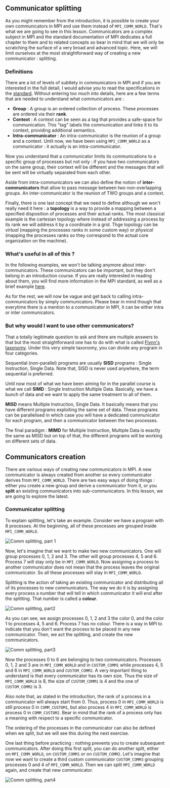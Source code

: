## Communicator splitting

As you might remember from the introduction, it is possible to create your own communicators in MPI and use them instead of `MPI_COMM_WORLD`. That's what we are going to see in this lesson. Communicators are a complex subject in MPI and the standard documentation of MPI dedicates a full chapter to them and to related concepts so bear in mind that we will only be scratching the surface of a very broad and advanced topic. Here, we will limit ourselves at the most straightforward way of creating a new communicator : splitting.

### Definitions

There are a lot of levels of subtlety in communicators in MPI and if you are interested in the full detail, I would advise you to read the specifications in the [standard](http://mpi-forum.org/docs/mpi-3.1/mpi31-report.pdf). Without entering too much into details, here are a few terms that are needed to understand what communicators are :

* **Group** : A group is an ordered collection of process. These processes are ordered via their **rank**.
* **Context** : A context can be seen as a tag that provides a safe-space for communication. This "tag" labels the communication and links it to its context, providing additional semantics.
* **Intra-communicator** : An intra-communicator is the reunion of a group and a context. Until now, we have been using `MPI_COMM_WORLD` as a communicator : it actually is an intra-communicator.

Now you understand that a communicator limits its communications to a specific group of processes but not only : if you have two communicators on the same group, their context will be different and the messages that will be sent will be virtually separated from each other.

Aside from intra-communicators we can also define the notion of **inter-communicators** that allow to pass message between two non-overlapping groups. An inter-communicator is the reunion of TWO groups and a context.

Finally, there is one last concept that we need to define although we won't really need it here : a **topology** is a way to provide a mapping between a specified disposition of processes and their actual ranks. The most classical example is the cartesian topology where instead of addressing a process by its rank we will address it by a coordinate in a grid. Thge topology can be *virtual* (mapping the processes ranks in some custom way) or *physical* (mapping the processes ranks so they correspond to the actual core organization on the machine).

### What's useful in all of this ?

In the following examples, we won't be talking anymore about inter-communicators. These communicators can be important, but they don't belong in an introduction course. If you are really interested in reading about them, you will find more information in the MPI standard, as well as a brief example [here](http://mpi-forum.org/docs/mpi-1.1/mpi-11-html/node114.html).

As for the rest, we will now be vague and get back to calling intra-communicators by simply communicators. Please bear in mind though that everytime there is a mention to a communicator in MPI, it can be either intra or inter communicators.

### But why would I want to use other communicators?

That a totally legitimate question to ask and there are multiple answers to that but the most straightforward one has to do with what is called [Flynn's taxonomy](https://en.wikipedia.org/wiki/Flynn%27s_taxonomy). Under this very simple taxonomy, you can divide any program in four categories.

Sequential (non-parallel) programs are usually **SISD** programs : Single Instruction, Single Data. Note that, SISD is never used anywhere, the term sequential is preferred.

Until now most of what we have been aiming for in the parallel course is what we call **SIMD** : Single Instruction Multiple Data. Basically, we have a bunch of data and we want to apply the same treatment to all of them.

**MISD** means Multiple Instruction, Single Data. It basically means that you have different programs exploiting the same set of data. These programs can be parallelised in which case you will have a dedicated communicator for each program, and then a communicator between the two processes.

The final paradigm : **MIMD** for Multiple Instruction, Multiple Data is exactly the same as MISD but on top of that, the different programs will be working on different sets of data.


## Communicators creation

There are various ways of creating new communicators in MPI. A new communicator is always created from another so every communicator derives from `MPI_COMM_WORLD`. There are two easy ways of doing things : either you create a new group and derive a communicator from it, or you **split** an existing communicators into sub-communicators. In this lesson, we are going to explore the latest.

### Communicator splitting

To explain splitting, let's take an example. Consider we have a program with 8 processes. At the beginning, all of these processes are grouped inside `MPI_COMM_WORLD`.

![Comm splitting, part 1](/img/splitting_p1.png)

Now, let's imagine that we want to make two new communicators. One will group processes 0, 1, 2 and 3. The other will group processes 4, 5 and 6. Process 7 will stay only be in `MPI_COMM_WORLD`. Now assigning a process to another communicator does not mean that the process leaves the original communicator. So all these processes will stay in `MPI_COMM_WORLD`.

Splitting is the action of taking an existing communicator and distributing all of its processes to new communicators. The way we do it is by assigning every process a number that will tell in which communicator it will end after the splitting. That number is called a **colour**.

![Comm splitting, part2](/img/splitting_p2.png)

As you can see, we assign processes 0, 1, 2 and 3 the color 0, and the color 1 to processes 4, 5 and 6. Process 7 has no colour. There is a way in MPI to indicate that you don't want the process to be placed in any new communicator. Then, we act the splitting, and create the new communicators.

![Comm splitting, part3](/img/splitting_p3.png)

Now the processes 0 to 6 are belonging to two communicators. Processes 0, 1, 2 and 3 are in `MPI_COMM_WORLD` and in `CUSTOM_COMM1` while processes 4, 5 and 6 in `MPI_COMM_WORLD` and `CUSTOM_COMM2`. A very important thing to understand is that every communicator has its own size. Thus the size of `MPI_COMM_WORLD` is 8, the size of `CUSTOM_COMM1` is 4 and the one of `CUSTOM_COMM2` is 3.

Also note that, as stated in the introduction, the rank of a process in a communicator will always start from 0. Thus, process 0 in `MPI_COMM_WORLD` is still process 0 in `COMM_CUSTOM1`, but also process 4 in `MPI_COMM_WORLD` is process 0 in `COMM_CUSTOM2`. Bear in mind that the rank of a process only has a meaning with respect to a specific communicator.

The ordering of the processes in the communicator can also be defined when we split, but we will see this during the next exercise.

One last thing before practicing : nothing prevents you to create subsequent communicators. After doing this first split, you can do another split, either on `MPI_COMM_WORLD`, on `CUSTOM_COMM1` or on `CUSTOM_COMM2`. Let's imagine that now we want to create a third custom communicator `CUSTOM_COMM3` grouping processes 0 and 4 of `MPI_COMM_WORLD`. Then we can split `MPI_COMM_WORLD` again, and create that new communicator.

![Comm splitting, part4](/img/splitting_p4.png)